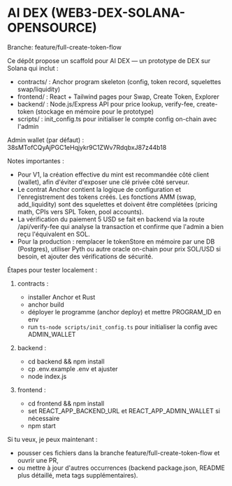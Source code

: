 # AI DEX (WEB3-DEX-SOLANA-OPENSOURCE)

Branche: feature/full-create-token-flow

Ce dépôt propose un scaffold pour AI DEX — un prototype de DEX sur Solana qui inclut :
- contracts/ : Anchor program skeleton (config, token record, squelettes swap/liquidity)
- frontend/ : React + Tailwind pages pour Swap, Create Token, Explorer
- backend/ : Node.js/Express API pour price lookup, verify-fee, create-token (stockage en mémoire pour le prototype)
- scripts/ : init_config.ts pour initialiser le compte config on-chain avec l'admin

Admin wallet (par défaut) : 38sMTofCQyAjPGC1eHqjykr9C1ZWv7RdqbxJ87z44b18

Notes importantes :
- Pour V1, la création effective du mint est recommandée côté client (wallet), afin d'éviter d'exposer une clé privée côté serveur.
- Le contrat Anchor contient la logique de configuration et l'enregistrement des tokens créés. Les fonctions AMM (swap, add_liquidity) sont des squelettes et doivent être complétées (pricing math, CPIs vers SPL Token, pool accounts).
- La vérification du paiement 5 USD se fait en backend via la route /api/verify-fee qui analyse la transaction et confirme que l'admin a bien reçu l'équivalent en SOL.
- Pour la production : remplacer le tokenStore en mémoire par une DB (Postgres), utiliser Pyth ou autre oracle on-chain pour prix SOL/USD si besoin, et ajouter des vérifications de sécurité.

Étapes pour tester localement :
1) contracts :
   - installer Anchor et Rust
   - anchor build
   - déployer le programme (anchor deploy) et mettre PROGRAM_ID en env
   - run `ts-node scripts/init_config.ts` pour initialiser la config avec ADMIN_WALLET

2) backend :
   - cd backend && npm install
   - cp .env.example .env et ajuster
   - node index.js

3) frontend :
   - cd frontend && npm install
   - set REACT_APP_BACKEND_URL et REACT_APP_ADMIN_WALLET si nécessaire
   - npm start

Si tu veux, je peux maintenant :
- pousser ces fichiers dans la branche feature/full-create-token-flow et ouvrir une PR,
- ou mettre à jour d'autres occurrences (backend package.json, README plus détaillé, meta tags supplémentaires).
